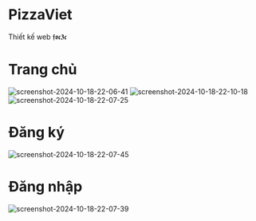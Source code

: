 # PizzaViet
Thiết kế web
𝖋𝖔𝖈𝟑𝖈

# Trang chủ
![screenshot-2024-10-18-22-06-41](https://github.com/user-attachments/assets/882a47cb-046f-438c-b4f7-cb7417d1aefa)
![screenshot-2024-10-18-22-10-18](https://github.com/user-attachments/assets/847c8976-9be2-4892-b140-107c4f5801f9)
![screenshot-2024-10-18-22-07-25](https://github.com/user-attachments/assets/c8638f25-61a6-4b2c-a14b-9d06e1b90148)

# Đăng ký
![screenshot-2024-10-18-22-07-45](https://github.com/user-attachments/assets/f8a91968-e85e-4b6b-94e0-cc1a5b957572)

# Đăng nhập
![screenshot-2024-10-18-22-07-39](https://github.com/user-attachments/assets/be1665c6-70ee-4f9d-a39d-2fb1b4a7d253)



